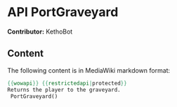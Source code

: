 # API PortGraveyard

**Contributor:** KethoBot

## Content

The following content is in MediaWiki markdown format:

```mediawiki
{{wowapi}} {{restrictedapi|protected}}
Returns the player to the graveyard.
 PortGraveyard()
```